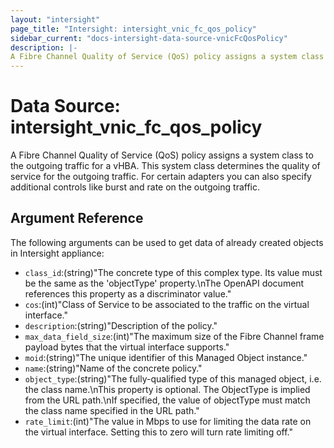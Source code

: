 ```yaml
---
layout: "intersight"
page_title: "Intersight: intersight_vnic_fc_qos_policy"
sidebar_current: "docs-intersight-data-source-vnicFcQosPolicy"
description: |-
A Fibre Channel Quality of Service (QoS) policy assigns a system class to the outgoing traffic for a vHBA. This system class determines the quality of service for the outgoing traffic. For certain adapters you can also specify additional controls like burst and rate on the outgoing traffic.
---
```


# Data Source: intersight_vnic_fc_qos_policy
A Fibre Channel Quality of Service (QoS) policy assigns a system class to the outgoing traffic for a vHBA. This system class determines the quality of service for the outgoing traffic. For certain adapters you can also specify additional controls like burst and rate on the outgoing traffic.
## Argument Reference
The following arguments can be used to get data of already created objects in Intersight appliance:
* `class_id`:(string)"The concrete type of this complex type. Its value must be the same as the 'objectType' property.\nThe OpenAPI document references this property as a discriminator value."
* `cos`:(int)"Class of Service to be associated to the traffic on the virtual interface."
* `description`:(string)"Description of the policy."
* `max_data_field_size`:(int)"The maximum size of the Fibre Channel frame payload bytes that the virtual interface supports."
* `moid`:(string)"The unique identifier of this Managed Object instance."
* `name`:(string)"Name of the concrete policy."
* `object_type`:(string)"The fully-qualified type of this managed object, i.e. the class name.\nThis property is optional. The ObjectType is implied from the URL path.\nIf specified, the value of objectType must match the class name specified in the URL path."
* `rate_limit`:(int)"The value in Mbps to use for limiting the data rate on the virtual interface. Setting this to zero will turn rate limiting off."
